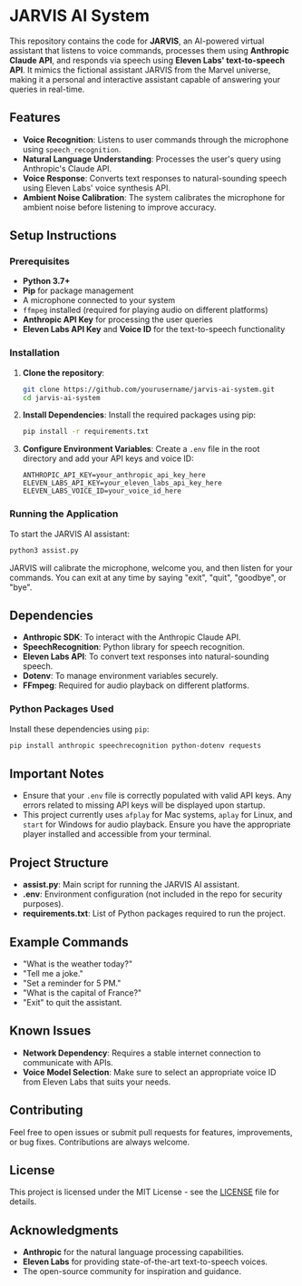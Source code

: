 # JARVIS AI System

This repository contains the code for **JARVIS**, an AI-powered virtual assistant that listens to voice commands, processes them using **Anthropic Claude API**, and responds via speech using **Eleven Labs' text-to-speech API**. It mimics the fictional assistant JARVIS from the Marvel universe, making it a personal and interactive assistant capable of answering your queries in real-time.

## Features
- **Voice Recognition**: Listens to user commands through the microphone using `speech_recognition`.
- **Natural Language Understanding**: Processes the user's query using Anthropic's Claude API.
- **Voice Response**: Converts text responses to natural-sounding speech using Eleven Labs' voice synthesis API.
- **Ambient Noise Calibration**: The system calibrates the microphone for ambient noise before listening to improve accuracy.

## Setup Instructions

### Prerequisites
- **Python 3.7+**
- **Pip** for package management
- A microphone connected to your system
- `ffmpeg` installed (required for playing audio on different platforms)
- **Anthropic API Key** for processing the user queries
- **Eleven Labs API Key** and **Voice ID** for the text-to-speech functionality

### Installation
1. **Clone the repository**:
    ```sh
    git clone https://github.com/yourusername/jarvis-ai-system.git
    cd jarvis-ai-system
    ```

2. **Install Dependencies**:
    Install the required packages using pip:
    ```sh
    pip install -r requirements.txt
    ```

3. **Configure Environment Variables**:
    Create a `.env` file in the root directory and add your API keys and voice ID:
    ```env
    ANTHROPIC_API_KEY=your_anthropic_api_key_here
    ELEVEN_LABS_API_KEY=your_eleven_labs_api_key_here
    ELEVEN_LABS_VOICE_ID=your_voice_id_here
    ```

### Running the Application
To start the JARVIS AI assistant:
```sh
python3 assist.py
```

JARVIS will calibrate the microphone, welcome you, and then listen for your commands. You can exit at any time by saying "exit", "quit", "goodbye", or "bye".

## Dependencies
- **Anthropic SDK**: To interact with the Anthropic Claude API.
- **SpeechRecognition**: Python library for speech recognition.
- **Eleven Labs API**: To convert text responses into natural-sounding speech.
- **Dotenv**: To manage environment variables securely.
- **FFmpeg**: Required for audio playback on different platforms.

### Python Packages Used
Install these dependencies using `pip`:
```sh
pip install anthropic speechrecognition python-dotenv requests
```

## Important Notes
- Ensure that your `.env` file is correctly populated with valid API keys. Any errors related to missing API keys will be displayed upon startup.
- This project currently uses `afplay` for Mac systems, `aplay` for Linux, and `start` for Windows for audio playback. Ensure you have the appropriate player installed and accessible from your terminal.

## Project Structure
- **assist.py**: Main script for running the JARVIS AI assistant.
- **.env**: Environment configuration (not included in the repo for security purposes).
- **requirements.txt**: List of Python packages required to run the project.

## Example Commands
- "What is the weather today?"
- "Tell me a joke."
- "Set a reminder for 5 PM."
- "What is the capital of France?"
- "Exit" to quit the assistant.

## Known Issues
- **Network Dependency**: Requires a stable internet connection to communicate with APIs.
- **Voice Model Selection**: Make sure to select an appropriate voice ID from Eleven Labs that suits your needs.

## Contributing
Feel free to open issues or submit pull requests for features, improvements, or bug fixes. Contributions are always welcome.

## License
This project is licensed under the MIT License - see the [LICENSE](LICENSE) file for details.

## Acknowledgments
- **Anthropic** for the natural language processing capabilities.
- **Eleven Labs** for providing state-of-the-art text-to-speech voices.
- The open-source community for inspiration and guidance.

